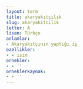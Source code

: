 ```yaml
---
layout: term
title: akaryakıtçılık
slug: akaryakitcilik
letter: A
lisan: Türkçe
anlamlar:
- Akaryakıtçının yaptığı iş
ozellikler:
- - isim
ornekler:
- - ''
orneklerkaynak:
- - ''
---
```

